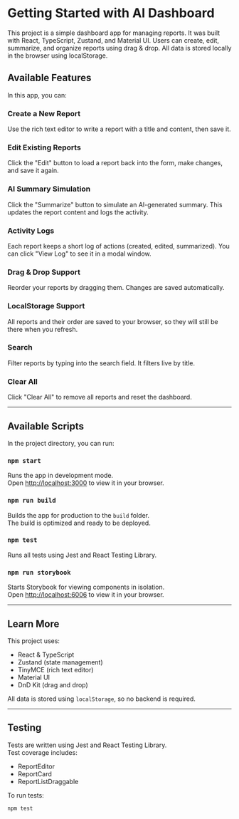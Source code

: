 # Getting Started with AI Dashboard

This project is a simple dashboard app for managing reports. It was built with React, TypeScript, Zustand, and Material UI. Users can create, edit, summarize, and organize reports using drag & drop. All data is stored locally in the browser using localStorage.

## Available Features

In this app, you can:

### Create a New Report

Use the rich text editor to write a report with a title and content, then save it.

### Edit Existing Reports

Click the "Edit" button to load a report back into the form, make changes, and save it again.

### AI Summary Simulation

Click the "Summarize" button to simulate an AI-generated summary. This updates the report content and logs the activity.

### Activity Logs

Each report keeps a short log of actions (created, edited, summarized). You can click "View Log" to see it in a modal window.

### Drag & Drop Support

Reorder your reports by dragging them. Changes are saved automatically.

### LocalStorage Support

All reports and their order are saved to your browser, so they will still be there when you refresh.

### Search

Filter reports by typing into the search field. It filters live by title.

### Clear All

Click "Clear All" to remove all reports and reset the dashboard.

---

## Available Scripts

In the project directory, you can run:

### `npm start`

Runs the app in development mode.  
Open [http://localhost:3000](http://localhost:3000) to view it in your browser.

### `npm run build`

Builds the app for production to the `build` folder.  
The build is optimized and ready to be deployed.

### `npm test`

Runs all tests using Jest and React Testing Library.

### `npm run storybook`

Starts Storybook for viewing components in isolation.  
Open [http://localhost:6006](http://localhost:6006) to view it in your browser.

---

## Learn More

This project uses:

- React & TypeScript
- Zustand (state management)
- TinyMCE (rich text editor)
- Material UI
- DnD Kit (drag and drop)

All data is stored using `localStorage`, so no backend is required.

---

## Testing

Tests are written using Jest and React Testing Library.  
Test coverage includes:

- ReportEditor
- ReportCard
- ReportListDraggable

To run tests:

```bash
npm test

